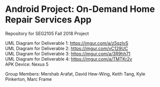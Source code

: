 # Android Project: On-Demand Home Repair Services App
Repository for SEG2105 Fall 2018 Project

UML Diagram for Deliverable 1: https://imgur.com/a/z5qzlvS  
UML Diagram for Deliverable 2: https://imgur.com/vC129UC  
UML Diagram for Deliverable 3: https://imgur.com/a/3R9hh71  
UML Diagram for Deliverable 4: https://imgur.com/a/TMTKr2v  
APK Device: Nexus 5

Group Members:
Mershab Arafat,
David Hew-Wing,
Keith Tang,
Kyle Pinkerton,
Marc Frame




